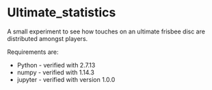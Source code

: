 # Ultimate_statistics
A small experiment to see how touches on an ultimate frisbee disc are distributed amongst players.

Requirements are:

* Python - verified with 2.7.13
* numpy - verified with 1.14.3
* jupyter - verified with version 1.0.0
